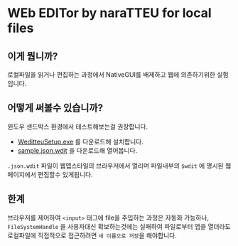 # WEb EDITor by naraTTEU for local files

## 이게 뭡니까?

로컬파일을 읽거나 편집하는 과정에서 NativeGUI를 배제하고 웹에 의존하기위한 실험입니다.

## 어떻게 써볼수 있습니까?

윈도우 샌드박스 환경에서 테스트해보는걸 권장합니다.

- [WeditteuSetup.exe]() 를 다운로드해 설치합니다.
- [sample.json.wdit](docs/samples/sample.json.wdit) 을 다운로드해 열어봅니다.

`.json.wdit` 파일이 웹앱스타일의 브라우저에서 열리며 파일내부의 `$wdit` 에 명시된 웹페이지에서 편집할수 있게됩니다.

## 한계

브라우저를 제어하여 `<input>` 태그에 file을 주입하는 과정은 자동화 가능하나,
`FileSystemHandle` 을 사용자대신 확보하는것에는 실패하여 파일로부터 앱을 열더라도 로컬파일에 직접적으로 접근하려면 `새 이름으로 저장`을 해야합니다.